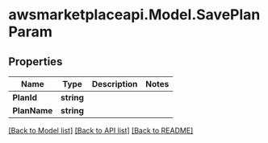 # awsmarketplaceapi.Model.SavePlanParam

## Properties

Name | Type | Description | Notes
------------ | ------------- | ------------- | -------------
**PlanId** | **string** |  | 
**PlanName** | **string** |  | 

[[Back to Model list]](../README.md#documentation-for-models) [[Back to API list]](../README.md#documentation-for-api-endpoints) [[Back to README]](../README.md)

